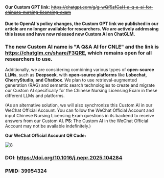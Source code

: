 **Our Custom GPT link:** ~~https://chatgpt.com/g/g-wQf5zfGaH-a-q-a-ai-for-chinese-nursing-licensing-exam~~

#### **Due to OpenAI's policy changes, the Custom GPT link we published in our article are no longer available for researchers. We are actively addressing this issue and have now released new Custom AI on ChatGLM.** 

### **The new Custom AI name is "A Q&A Al for CNLE" and the link is https://chatglm.cn/share/F3QRE, which remains open for all researchers to use.**

Additionally, we are considering combining various types of **open-source LLMs**, such as **Deepseek**, with **open-source platforms** like **Lobechat, CherryStudio, and Chatbox**. We plan to use retrieval-augmented generation (RAG) and semantic search technologies to create and migrate our Custom AI specifically for the Chinese Nursing Licensing Exam in these different LLMs and platforms.

(As an alternative solution, we will also synchronize this Custom AI in our WeChat Official Account. You can follow the WeChat Official Account and input Chinese Nursing Licensing Exam questions in its backend to receive answers from our Custom AI. **PS**: The Custom AI in the WeChat Official Account may not be available indefinitely.)

**Our WeChat Official Account QR Code:**

![8](https://github.com/user-attachments/assets/2d402651-9876-477f-9250-3b53143b0e0f)


### **DOI:** https://doi.org/10.1016/j.nepr.2025.104284
### **PMID:** 39954324

